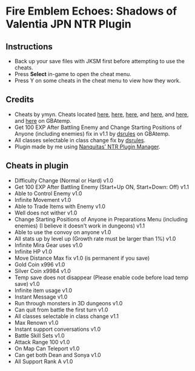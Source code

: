 # Fire Emblem Echoes: Shadows of Valentia JPN NTR Plugin

## Instructions
* Back up your save files with JKSM first before attempting to use the cheats.
* Press **Select** in-game to open the cheat menu.
* Press Y on some cheats in the cheat menu to view how they work.

## Credits
* Cheats by ymyn. Cheats located [here](https://gbatemp.net/threads/gateway-cheats.402900/page-119#post-7224932), [here](https://gbatemp.net/threads/gateway-cheats.402900/page-119#post-7228416), [here](https://gbatemp.net/threads/gateway-cheats.402900/page-120#post-7240898), and [here](https://gbatemp.net/threads/gateway-cheats.402900/page-121#post-7258441), and [here](https://gbatemp.net/threads/gateway-cheats.402900/page-123#post-7283084), and [here](https://gbatemp.net/threads/gateway-cheats.402900/page-127#post-7317453) on GBAtemp.
* Get 100 EXP After Battling Enemy and Change Starting Positions of Anyone (including enemies) fix in v1.1 by [dsrules](https://gbatemp.net/threads/gateway-cheats.402900/page-119#post-7225891) on GBAtemp.
* All classes selectable in class change fix by [dsrules](https://gbatemp.net/threads/fire-emblem-echoes-shadows-of-valentia-jp-ntr-plugin-cheats.466662/page-3#post-7242629).
* Plugin made by me using [Nanquitas' NTR Plugin Manager](https://gbatemp.net/threads/release-ntr-plugin-manager.457613/).

## Cheats in plugin
* Difficulty Change (Normal or Hard) v1.0
* Get 100 EXP After Battling Enemy (Start+Up ON, Start+Down: Off) v1.1
* Able to Control Enemy v1.0
* Infinite Movement v1.0
* Able to Trade Items with Enemy v1.0
* Well does not wither v1.0
* Change Starting Positions of Anyone in Preparations Menu (including enemies) (I believe it doesn't work in dungeons) v1.1
* Able to use the convoy on anyone v1.0
* All stats up by level up (Growth rate must be larger than 1%) v1.0
* Infinite Mira Gear uses v1.0
* Infinite HP v1.0
* Move Distance Max fix v1.0 (is permanent if you save)
* Gold Coin x996 v1.0
* Silver Coin x9984 v1.0
* Temp save does not disappear (Please enable code before load temp save) v1.0
* Infinite item usage v1.0
* Instant Message v1.0
* Run through monsters in 3D dungeons v1.0
* Can quit from battle the first turn v1.0
* All classes selectable in class change v1.1
* Max Renown v1.0
* Instant support conversations v1.0
* Battle Skill Sets v1.0
* Attack Range 100 v1.0
* On Map Can Teleport v1.0
* Can get both Dean and Sonya v1.0
* All Support Rank A v1.0